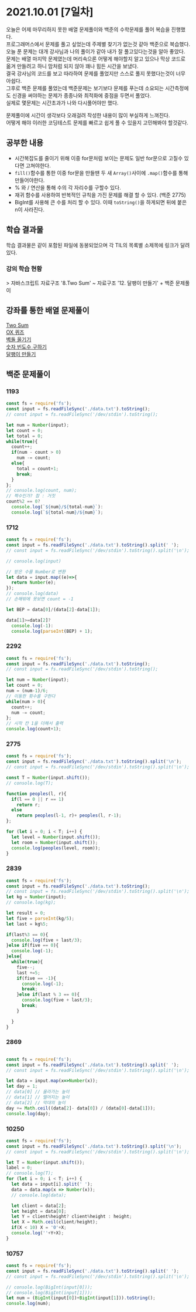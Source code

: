 # 2021.10.01 [7일차]

오늘은 어제 마무리하지 못한 배열 문제풀이와 백준의 수학문제를 풀어 복습을 진행했다.  
프로그래머스에서 문제를 풀고 싶었는데 주제별 찾기가 없는것 같아 백준으로 복습했다.  
오늘 푼 문제는 대개 강사님과 나의 풀이가 같아 내가 잘 풀고있다는것을 알아 좋았다.  
문제는 배열 마지막 문제였는데 머리속으론 어떻게 해야할지 알고 있으나 막상 코드로 옮겨 만들려고 하니 맘처럼 되지 않아 꽤나 힘든 시간을 보냈다.  
결국 강사님의 코드를 보고 따라하여 문제를 풀었지만 스스로 풀지 못했다는것이 너무 아쉽다.  
그후로 백준 문제를 풀었는데 백준문제는 보기보다 문제를 푸는데 소요되는 시간측정에도 신경을 써야하는 문제가 종종나와 최적화에 중점을 두면서 풀었다.  
실제로 몇문제는 시간초과가 나와 다시풀어야만 했다.  

문제풀이에 시간이 생각보다 오래걸려 작성한 내용이 많이 부실하게 느껴진다.  
어떻게 해야 이러한 코딩테스트 문제를 빠르고 쉽게 풀 수 있을지 고민해봐야 할것같다.

## 공부한 내용
- 시간복잡도를 줄이기 위해 이중 for문처럼 보이는 문제도 일반 for문으로 고칠수 있다면 고쳐야한다.
- `fill()`함수를 통한 이중 for문을 만들땐 두 새 `Array()`사이에 `.map()`함수를 통해 만들어야한다.
- % 와 / 연산을 통해 수의 각 자리수를 구할수 있다.
- 재귀 함수를 사용하여 반복적인 규칙을 가진 문제를 해결 할 수 있다. (백준 2775)
- BigInt를 사용해 큰 수를 처리 할 수 있다. 이때 `toString()`을 하게되면 뒤에 붙은 n이 사라진다.

## 학습 결과물
학습 결과물은 같이 포함된 파일에 동봉되었으며 각 TIL의 목록별 소제목에 링크가 달려있다.

### 강의 학습 현황

\> 자바스크립트 자료구조 '8.Two Sum' ~ 자료구조 '12. 달팽이 만들기' + 백준 문제풀이


## 강좌를 통한 배열 문제풀이

[Two Sum](./question8.js)  
[OX 퀴즈](./question9.js)  
[벽돌 올기기](./question10.js)  
[숫자 빈도수 구하기](./question11.js)  
[달팽이 만들기](./question12.js)  



## 백준 문제풀이

### 1193
```js
const fs = require('fs');
const input = fs.readFileSync('./data.txt').toString();
// const input = fs.readFileSync('/dev/stdin').toString();

let num = Number(input);
let count = 0;
let total = 0;
while(true){
  count++;
  if(num - count > 0)
    num -= count;
  else{
    total = count+1;
    break;
  }
};
// console.log(count, num);
// 짝수인가? 참 : 거짓
count%2 == 0? 
  console.log(`${num}/${total-num}`): 
  console.log(`${total-num}/${num}`);
```

### 1712

```js
const fs = require('fs');
const input = fs.readFileSync('./data.txt').toString().split(' ');
// const input = fs.readFileSync('/dev/stdin').toString().split('\n');

// console.log(input)

// 받은 수를 Number로 변환
let data = input.map((e)=>{
  return Number(e);
});
// console.log(data)
// 손해밖에 못보면 count = -1

let BEP = data[0]/(data[2]-data[1]);

data[1]>=data[2]?
  console.log(-1):
  console.log(parseInt(BEP) + 1);
```

### 2292
```js
const fs = require('fs');
const input = fs.readFileSync('./data.txt').toString();
// const input = fs.readFileSync('/dev/stdin').toString();

let num = Number(input);
let count = 0;
num = (num-1)/6;
// 이동한 횟수를 구한다
while(num > 0){
  count++;
  num -= count;
};
// 시작 칸 1을 더해서 출력
console.log(count+1);
```


### 2775
```js
const fs = require('fs');
const input = fs.readFileSync('./data.txt').toString().split('\n');
// const input = fs.readFileSync('/dev/stdin').toString().split('\n');

const T = Number(input.shift());
// console.log(T);

function peoples(l, r){
  if(l == 0 || r == 1)
    return r;
  else
    return peoples(l-1, r)+ peoples(l, r-1);
};

for (let i = 0; i < T; i++) {
  let level = Number(input.shift());
  let room = Number(input.shift());
  console.log(peoples(level, room));
}
```


### 2839
```js
const fs = require('fs');
const input = fs.readFileSync('./data.txt').toString();
// const input = fs.readFileSync('/dev/stdin').toString().split('\n');
let kg = Number(input);
// console.log(kg);

let result = 0;
let five = parseInt(kg/5);
let last = kg%5;

if(last%3 == 0){
  console.log(five + last/3);
}else if(five == 0){
  console.log(-1);
}else{
  while(true){
    five--;
    last +=5;
    if(five == -1){
      console.log(-1);
      break;
    }else if(last % 3 == 0){
      console.log(five + last/3);
      break;
    }

  }
}

```


### 2869
```js

const fs = require('fs');
const input = fs.readFileSync('./data.txt').toString().split(' ');
// const input = fs.readFileSync('/dev/stdin').toString().split('\n');

let data = input.map(x=>Number(x));
let day = 1;
// data[0] // 올라가는 높이
// data[1] // 떨어지는 높이
// data[2] // 막대의 높이
day += Math.ceil((data[2]- data[0]) / (data[0]-data[1]));
console.log(day);
```

### 10250
```js
const fs = require('fs');
const input = fs.readFileSync('./data.txt').toString().split('\n');
// const input = fs.readFileSync('/dev/stdin').toString().split('\n');

let T = Number(input.shift());
label = 0;
// console.log(T);
for (let i = 0; i < T; i++) {
  let data = input[i].split(' ');
  data = data.map(x => Number(x));
  // console.log(data);

  let client = data[2];
  let height = data[0];
  let Y = client%height? client%height : height;
  let X = Math.ceil(client/height);
  if(X < 10) X = '0'+X;
  console.log(''+Y+X);
}
```

### 10757
```js
const fs = require('fs');
const input = fs.readFileSync('./data.txt').toString().split(' ');
// const input = fs.readFileSync('/dev/stdin').toString().split('\n');

// console.log(BigInt(input[0]));
// console.log(BigInt(input[1]));
let num = (BigInt(input[0])+BigInt(input[1])).toString();
console.log(num);
```

